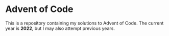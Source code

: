 # Advent of Code

This is a repository containing my solutions to Advent of Code. The current year is **2022**, but I may also attempt previous years.
